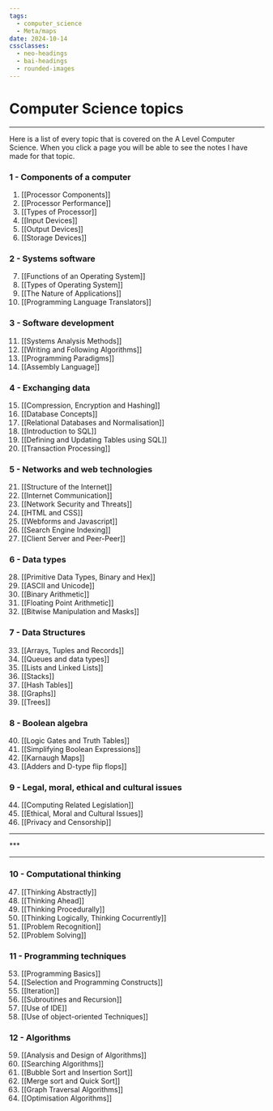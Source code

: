 ```yaml
---
tags:
  - computer_science
  - Meta/maps
date: 2024-10-14
cssclasses:
  - neo-headings
  - bai-headings
  - rounded-images
---
```

# Computer Science topics

***
Here is a list of every topic that is covered on the A Level Computer Science. When you click a page you will be able to see the notes I have made for that topic.

### 1 - Components of a computer
1. [[Processor Components]]
2. [[Processor Performance]]
3. [[Types of Processor]]
4. [[Input Devices]]
5. [[Output Devices]]
6. [[Storage Devices]]
### 2 - Systems software
7. [[Functions of an Operating System]]
8. [[Types of Operating System]]
9. [[The Nature of Applications]]
10. [[Programming Language Translators]]
### 3 - Software development
11. [[Systems Analysis Methods]]
12. [[Writing and Following Algorithms]]
13. [[Programming Paradigms]]
14. [[Assembly Language]]
### 4 - Exchanging data
15. [[Compression, Encryption and Hashing]]
16. [[Database Concepts]]
17. [[Relational Databases and Normalisation]]
18. [[Introduction to SQL]]
19. [[Defining and Updating Tables using SQL]]
20. [[Transaction Processing]]
### 5 - Networks and web technologies
21. [[Structure of the Internet]]
22. [[Internet Communication]]
23. [[Network Security and Threats]]
24. [[HTML and CSS]]
25. [[Webforms and Javascript]]
26. [[Search Engine Indexing]]
27. [[Client Server and Peer-Peer]]
### 6 - Data types
28. [[Primitive Data Types, Binary and Hex]]
29. [[ASCII and Unicode]]
30. [[Binary Arithmetic]]
31. [[Floating Point Arithmetic]]
32. [[Bitwise Manipulation and Masks]]
### 7 - Data Structures
33. [[Arrays, Tuples and Records]]
34. [[Queues and data types]]
35. [[Lists and Linked Lists]]
36. [[Stacks]]
37. [[Hash Tables]]
38. [[Graphs]]
39. [[Trees]]
### 8 - Boolean algebra
40. [[Logic Gates and Truth Tables]]
41. [[Simplifying Boolean Expressions]]
42. [[Karnaugh Maps]]
43. [[Adders and D-type flip flops]]
### 9 - Legal, moral, ethical and cultural issues
44. [[Computing Related Legislation]]
45. [[Ethical, Moral and Cultural Issues]]
46. [[Privacy and Censorship]]

 <div class="X42-star-break-line-container">
<hr>
<p class="X42-star-break-line">***</p>
<hr>
</div>

### 10 - Computational thinking
47. [[Thinking Abstractly]]
48. [[Thinking Ahead]]
49. [[Thinking Procedurally]]
50. [[Thinking Logically, Thinking Cocurrently]]
51. [[Problem Recognition]]
52. [[Problem Solving]]
### 11 - Programming techniques
53. [[Programming Basics]]
54. [[Selection and Programming Constructs]]
55. [[Iteration]]
56. [[Subroutines and Recursion]]
57. [[Use of IDE]]
58. [[Use of object-oriented Techniques]]
### 12 - Algorithms
59. [[Analysis and Design of Algorithms]]
60. [[Searching Algorithms]]
61. [[Bubble Sort and Insertion Sort]]
62. [[Merge sort and Quick Sort]]
63. [[Graph Traversal Algorithms]]
64. [[Optimisation Algorithms]]
